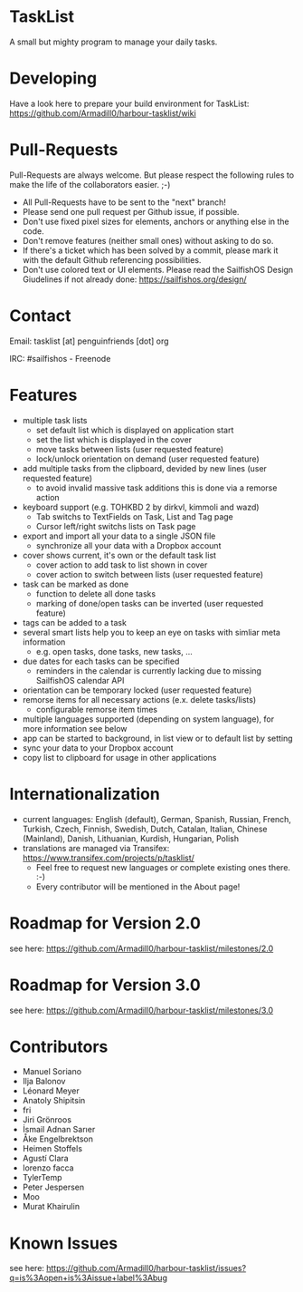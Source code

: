TaskList
================
A small but mighty program to manage your daily tasks.

Developing
================
Have a look here to prepare your build environment for TaskList: https://github.com/Armadill0/harbour-tasklist/wiki

Pull-Requests
================
Pull-Requests are always welcome. But please respect the following rules to make the life of the collaborators easier. ;-)
- All Pull-Requests have to be sent to the "next" branch!
- Please send one pull request per Github issue, if possible.
- Don't use fixed pixel sizes for elements, anchors or anything else in the code.
- Don't remove features (neither small ones) without asking to do so.
- If there's a ticket which has been solved by a commit, please mark it with the default Github referencing possibilities.
- Don't use colored text or UI elements. Please read the SailfishOS Design Giudelines if not already done: https://sailfishos.org/design/

Contact
================
Email: tasklist [at] penguinfriends [dot] org

IRC: #sailfishos - Freenode

Features
================
- multiple task lists
    - set default list which is displayed on application start
    - set the list which is displayed in the cover
    - move tasks between lists (user requested feature)
    - lock/unlock orientation on demand (user requested feature)
- add multiple tasks from the clipboard, devided by new lines (user requested feature)
    - to avoid invalid massive task additions this is done via a remorse action
- keyboard support (e.g. TOHKBD 2 by dirkvl, kimmoli and wazd)
    - Tab switchs to TextFields on Task, List and Tag page
    - Cursor left/right switchs lists on Task page
- export and import all your data to a single JSON file
    - synchronize all your data with a Dropbox account
- cover shows current, it's own or the default task list
    - cover action to add task to list shown in cover
    - cover action to switch between lists (user requested feature)
- task can be marked as done
    - function to delete all done tasks
    - marking of done/open tasks can be inverted (user requested feature)
- tags can be added to a task
- several smart lists help you to keep an eye on tasks with simliar meta information
    - e.g. open tasks, done tasks, new tasks, ...
- due dates for each tasks can be specified
    - reminders in the calendar is currently lacking due to missing SailfishOS calendar API
- orientation can be temporary locked (user requested feature)
- remorse items for all necessary actions (e.x. delete tasks/lists)
    - configurable remorse item times
- multiple languages supported (depending on system language), for more information see below
- app can be started to background, in list view or to default list by setting
- sync your data to your Dropbox account
- copy list to clipboard for usage in other applications

Internationalization
================
- current languages: English (default), German, Spanish, Russian, French, Turkish, Czech, Finnish, Swedish, Dutch, Catalan, Italian, Chinese (Mainland), Danish, Lithuanian, Kurdish, Hungarian, Polish
- translations are managed via Transifex: https://www.transifex.com/projects/p/tasklist/
    - Feel free to request new languages or complete existing ones there. :-)
    - Every contributor will be mentioned in the About page!

Roadmap for Version 2.0
================
see here: https://github.com/Armadill0/harbour-tasklist/milestones/2.0

Roadmap for Version 3.0
================
see here: https://github.com/Armadill0/harbour-tasklist/milestones/3.0

Contributors
================
- Manuel Soriano
- Ilja Balonov
- L&eacute;onard Meyer
- Anatoly Shipitsin
- fri
- Jiri Gr&ouml;nroos
- &#304;smail Adnan Sar&#305;er
- &Aring;ke Engelbrektson
- Heimen Stoffels
- Agust&iacute; Clara
- lorenzo facca
- TylerTemp
- Peter Jespersen
- Moo
- Murat Khairulin

Known Issues
================
see here: https://github.com/Armadill0/harbour-tasklist/issues?q=is%3Aopen+is%3Aissue+label%3Abug
